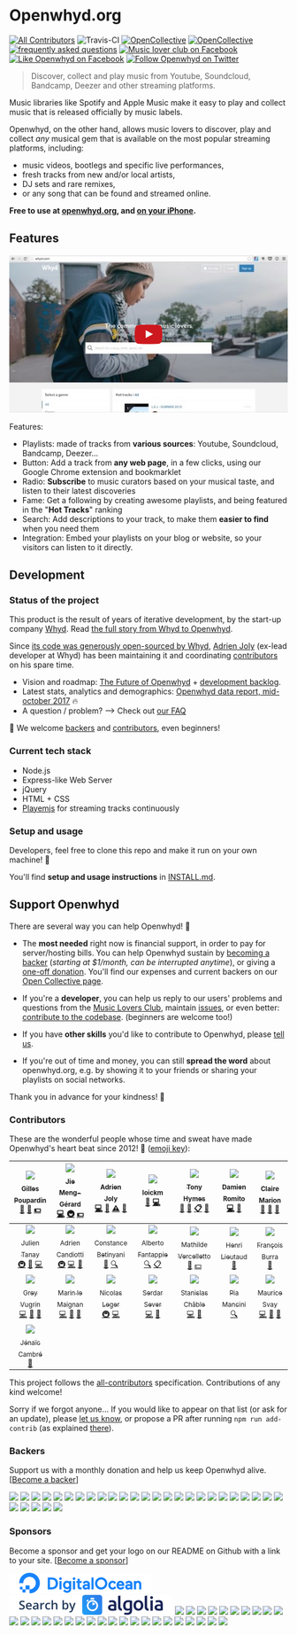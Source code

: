 # Openwhyd.org
[![All Contributors](https://img.shields.io/badge/all_contributors-22-orange.svg?style=flat-square)](#contributors) ![Travis-CI](https://travis-ci.org/openwhyd/openwhyd.svg?branch=master) [![OpenCollective](https://opencollective.com/openwhyd/backers/badge.svg)](#backers) [![OpenCollective](https://opencollective.com/openwhyd/sponsors/badge.svg)](#sponsors) [![frequently asked questions](https://img.shields.io/badge/help-FAQ-orange.svg)](https://github.com/openwhyd/openwhyd/blob/master/docs/FAQ.md) [![Music lover club on Facebook](https://img.shields.io/badge/chat-music%20lover%20club-blue.svg)](https://facebook.com/groups/openwhyd/) [![Like Openwhyd on Facebook](https://img.shields.io/badge/%F0%9F%91%8D-facebook-blue.svg)](https://facebook.com/openwhyd/) [![Follow Openwhyd on Twitter](https://img.shields.io/twitter/follow/open_whyd.svg?style=social&label=Follow)](https://twitter.com/open_whyd)

> Discover, collect and play music from Youtube, Soundcloud, Bandcamp, Deezer and other streaming platforms.

Music libraries like Spotify and Apple Music make it easy to play and collect music that is released officially by music labels.

Openwhyd, on the other hand, allows music lovers to discover, play and collect *any* musical gem that is available on the most popular streaming platforms, including:

- music videos, bootlegs and specific live performances,
- fresh tracks from new and/or local artists,
- DJ sets and rare remixes,
- or any song that can be found and streamed online.

**Free to use at [openwhyd.org](https://openwhyd.org), and [on your iPhone](https://openwhyd.org/iphone).**

## Features

[![Whyd Music Demo Video](./docs/openwhyd-demo-thumb.png)](https://www.youtube.com/watch?v=aZT8VlTV1YY "Whyd Music Demo Video")

Features:

- Playlists: made of tracks from **various sources**: Youtube, Soundcloud, Bandcamp, Deezer...
- Button: Add a track from **any web page**, in a few clicks, using our Google Chrome extension and bookmarklet
- Radio: **Subscribe** to music curators based on your musical taste, and listen to their latest discoveries
- Fame: Get a following by creating awesome playlists, and being featured in the "**Hot Tracks**" ranking
- Search: Add descriptions to your track, to make them **easier to find** when you need them
- Integration: Embed your playlists on your blog or website, so your visitors can listen to it directly.

## Development

### Status of the project

This product is the result of years of iterative development, by the start-up company [Whyd](https://whyd.com). Read [the full story from Whyd to Openwhyd](https://medium.com/openwhyd/music-amongst-other-topics-a4f41657d6d).

Since [its code was generously open-sourced by Whyd](http://eprnews.com/whyd-the-music-streaming-social-network-becomes-openwhyd-and-gives-keys-to-the-community-18067/), [Adrien Joly](https://github.com/adrienjoly) (ex-lead developer at Whyd) has been maintaining it and coordinating [contributors](https://github.com/openwhyd/openwhyd/network/members) on his spare time.

- Vision and roadmap: [The Future of Openwhyd](https://medium.com/openwhyd/the-future-of-openwhyd-9a39e0839ac3) + [development backlog](https://github.com/openwhyd/openwhyd/projects/1).
- Latest stats, analytics and demographics: [Openwhyd data report, mid-october 2017](https://infograph.venngage.com/publish/c74df49b-2d2f-48bc-b9cb-5bc1f5908c37) 🔥
- A question / problem? --> Check out [our FAQ](https://github.com/openwhyd/openwhyd/blob/master/docs/FAQ.md)

🤗 We welcome [backers](#support-openwhyd) and [contributors](#contributors), even beginners!

### Current tech stack

- Node.js
- Express-like Web Server
- jQuery
- HTML + CSS
- [Playemjs](https://github.com/adrienjoly/playemjs) for streaming tracks continuously

### Setup and usage

Developers, feel free to clone this repo and make it run on your own machine! 💪

You'll find **setup and usage instructions** in [INSTALL.md](INSTALL.md).

## Support Openwhyd

There are several way you can help Openwhyd! 💓

- The **most needed** right now is financial support, in order to pay for server/hosting bills. You can help Openwhyd sustain by [becoming a backer](https://opencollective.com/openwhyd/order/313) (*starting at $1/month, can be interrupted anytime*), or giving a [one-off donation](https://opencollective.com/openwhyd/donate). You'll find our expenses and current backers on our [Open Collective page](https://opencollective.com/openwhyd).

- If you're a **developer**, you can help us reply to our users' problems and questions from the [Music Lovers Club](https://www.facebook.com/groups/openwhyd/), maintain [issues](https://github.com/openwhyd/openwhyd/issues), or even better: [contribute to the codebase](https://github.com/openwhyd/openwhyd/blob/master/docs/FAQ.md#id-love-to-contribute-to-openwhyd-how-can-i-help). (beginners are welcome too!)

- If you have **other skills** you'd like to contribute to Openwhyd, please [tell us](https://github.com/openwhyd/openwhyd/issues/new?title=Hi,+I+want+to+help!).

- If you're out of time and money, you can still **spread the word** about openwhyd.org, e.g. by showing it to your friends or sharing your playlists on social networks.

Thank you in advance for your kindness! 🤗

### Contributors

These are the wonderful people whose time and sweat have made Openwhyd's heart beat since 2012! 💓 ([emoji key](https://github.com/kentcdodds/all-contributors#emoji-key)):

<!-- ALL-CONTRIBUTORS-LIST:START - Do not remove or modify this section -->
| [<img src="https://d1qb2nb5cznatu.cloudfront.net/users/56004-large?1405472476" width="98px;"/><br /><sub>Gilles Poupardin</sub>](https://twitter.com/gillespoupardin)<br />[📢](#talk-undefined "Talks") [🤔](#ideas-undefined "Ideas, Planning, & Feedback") [💵](#financial-undefined "Financial") | [<img src="https://avatars0.githubusercontent.com/u/764618?v=4" width="98px;"/><br /><sub>Jie Meng-Gérard</sub>](https://github.com/jiem)<br />[💻](https://github.com/openwhyd/openwhyd/commits?author=jiem "Code") [🚇](#infra-jiem "Infrastructure (Hosting, Build-Tools, etc)") [💵](#financial-jiem "Financial") | [<img src="https://avatars3.githubusercontent.com/u/531781?v=4" width="98px;"/><br /><sub>Adrien Joly</sub>](https://adrienjoly.com/now)<br />[💻](https://github.com/openwhyd/openwhyd/commits?author=adrienjoly "Code") [📖](https://github.com/openwhyd/openwhyd/commits?author=adrienjoly "Documentation") [⚠️](https://github.com/openwhyd/openwhyd/commits?author=adrienjoly "Tests") [💬](#question-adrienjoly "Answering Questions") | [<img src="https://avatars3.githubusercontent.com/u/910269?v=4" width="98px;"/><br /><sub>loickm</sub>](https://github.com/loickm)<br />[🎨](#design-loickm "Design") [💻](https://github.com/openwhyd/openwhyd/commits?author=loickm "Code") | [<img src="https://pbs.twimg.com/profile_images/708991890046246912/TrUSqpzo_400x400.jpg" width="98px;"/><br /><sub>Tony Hymes</sub>](https://twitter.com/tonyhymes)<br />[📢](#talk-undefined "Talks") [📝](#blog-undefined "Blogposts") [📋](#eventOrganizing-undefined "Event Organizing") [💬](#question-undefined "Answering Questions") | [<img src="https://avatars1.githubusercontent.com/u/603808?v=4" width="98px;"/><br /><sub>Damien Romito</sub>](http://www.choses.fr)<br />[💻](https://github.com/openwhyd/openwhyd/commits?author=damienromito "Code") [🔌](#plugin-damienromito "Plugin/utility libraries") | [<img src="https://s-media-cache-ak0.pinimg.com/avatars/alifecurated_1455886409_280.jpg" width="98px;"/><br /><sub>Claire Marion</sub>](https://github.com/cmdcmdcmd)<br />[🎨](#design-cmdcmdcmd "Design") [📝](#blog-cmdcmdcmd "Blogposts") [🤔](#ideas-cmdcmdcmd "Ideas, Planning, & Feedback") |
| :---: | :---: | :---: | :---: | :---: | :---: | :---: |
| [<img src="https://avatars1.githubusercontent.com/u/1169844?v=4" width="98px;"/><br /><sub>Julien Tanay</sub>](http://julientanay.com)<br />[🚇](#infra-Djiit "Infrastructure (Hosting, Build-Tools, etc)") [🔧](#tool-Djiit "Tools") [💻](https://github.com/openwhyd/openwhyd/commits?author=Djiit "Code") | [<img src="https://avatars0.githubusercontent.com/u/243268?v=4" width="98px;"/><br /><sub>Adrien Candiotti</sub>](https://github.com/SkinyMonkey)<br />[🚇](#infra-SkinyMonkey "Infrastructure (Hosting, Build-Tools, etc)") [💻](https://github.com/openwhyd/openwhyd/commits?author=SkinyMonkey "Code") [🤔](#ideas-SkinyMonkey "Ideas, Planning, & Feedback") | [<img src="https://media.licdn.com/media/p/3/000/272/357/1d22cf8.jpg" width="98px;"/><br /><sub>Constance Betinyani</sub>](https://www.linkedin.com/in/constance-betinyani-30b8b95a/)<br />[📝](#blog-undefined "Blogposts") [🔍](#fundingFinding-undefined "Funding Finding") | [<img src="https://d1qb2nb5cznatu.cloudfront.net/users/28089-large?1489180378" width="98px;"/><br /><sub>Alberto Fantappie</sub>](https://angel.co/alberto-fantappie)<br />[🔍](#fundingFinding-undefined "Funding Finding") [📋](#eventOrganizing-undefined "Event Organizing") | [<img src="https://media.licdn.com/media/AAEAAQAAAAAAAAe9AAAAJDBjMTM3ZjI2LTkyM2MtNGFiMS04ZDJhLTVkYmYxMjdhNWFiZA.jpg" width="98px;"/><br /><sub>Mathilde Vercelletto</sub>](https://www.linkedin.com/in/mathildevercelletto/)<br />[📖](https://github.com/openwhyd/openwhyd/commits?author= "Documentation") [💵](#financial-undefined "Financial") | [<img src="https://media.licdn.com/media/p/2/005/05c/069/29be303.jpg" width="98px;"/><br /><sub>Henri Lieutaud</sub>](https://github.com/ElBurritoPodrido)<br />[🤔](#ideas-ElBurritoPodrido "Ideas, Planning, & Feedback") | [<img src="https://avatars3.githubusercontent.com/u/8008820?v=4" width="98px;"/><br /><sub>François Burra</sub>](https://github.com/FrancoisBurra)<br />[🤔](#ideas-FrancoisBurra "Ideas, Planning, & Feedback") |
| [<img src="https://avatars0.githubusercontent.com/u/3294460?v=4" width="98px;"/><br /><sub>Grey Vugrin</sub>](http://greyvugrin@github.io)<br />[💻](https://github.com/openwhyd/openwhyd/commits?author=greyvugrin "Code") [🐛](https://github.com/openwhyd/openwhyd/issues?q=author%3Agreyvugrin "Bug reports") [🔧](#tool-greyvugrin "Tools") | [<img src="https://avatars3.githubusercontent.com/u/5300654?v=4" width="98px;"/><br /><sub>Marin le Maignan</sub>](https://github.com/Marinlemaignan)<br />[💻](https://github.com/openwhyd/openwhyd/commits?author=Marinlemaignan "Code") [🐛](https://github.com/openwhyd/openwhyd/issues?q=author%3AMarinlemaignan "Bug reports") [🤔](#ideas-Marinlemaignan "Ideas, Planning, & Feedback") | [<img src="https://pbs.twimg.com/profile_images/760481572923531264/4th1HNIe.jpg" width="98px;"/><br /><sub>Nicolas Leger</sub>](https://github.com/nicolasleger)<br />[🚇](#infra-nicolasleger "Infrastructure (Hosting, Build-Tools, etc)") [💻](https://github.com/openwhyd/openwhyd/commits?author=nicolasleger "Code") | [<img src="https://avatars2.githubusercontent.com/u/1911478?v=4" width="98px;"/><br /><sub>Serdar Sever</sub>](https://znk.github.io)<br />[💻](https://github.com/openwhyd/openwhyd/commits?author=znk "Code") [🐛](https://github.com/openwhyd/openwhyd/issues?q=author%3Aznk "Bug reports") | [<img src="https://avatars2.githubusercontent.com/u/19236802?v=4" width="98px;"/><br /><sub>Stanislas Châble</sub>](https://www.linkedin.com/in/stanislas-chable/)<br />[💻](https://github.com/openwhyd/openwhyd/commits?author=Selbahc "Code") [🐛](https://github.com/openwhyd/openwhyd/issues?q=author%3ASelbahc "Bug reports") | [<img src="https://avatars2.githubusercontent.com/u/3671070?v=4" width="98px;"/><br /><sub>Pia Mancini</sub>](http://piamancini.com)<br />[🔍](#fundingFinding-piamancini "Funding Finding") | [<img src="https://avatars2.githubusercontent.com/u/265349?v=4" width="98px;"/><br /><sub>Maurice Svay</sub>](http://svay.com/)<br />[💻](https://github.com/openwhyd/openwhyd/commits?author=mauricesvay "Code") [🐛](https://github.com/openwhyd/openwhyd/issues?q=author%3Amauricesvay "Bug reports") [🎨](#design-mauricesvay "Design") |
| [<img src="https://avatars3.githubusercontent.com/u/526294?v=4" width="98px;"/><br /><sub>Jénaïc Cambré</sub>](http://www.kadiks.net)<br />[💬](#question-kadiks "Answering Questions") |
<!-- ALL-CONTRIBUTORS-LIST:END -->

This project follows the [all-contributors](https://github.com/kentcdodds/all-contributors) specification. Contributions of any kind welcome!

Sorry if we forgot anyone... If you would like to appear on that list (or ask for an update), please [let us know](https://github.com/openwhyd/openwhyd/issues/new?title=Please+add+me+as+a+contributor), or propose a PR after running `npm run add-contrib` (as explained [there](https://www.npmjs.com/package/all-contributors-cli)).

### Backers

Support us with a monthly donation and help us keep Openwhyd alive. [[Become a backer](https://opencollective.com/openwhyd#backer)]

<a href="https://opencollective.com/openwhyd/backer/0/website" target="_blank"><img src="https://opencollective.com/openwhyd/backer/0/avatar.svg"></a>
<a href="https://opencollective.com/openwhyd/backer/1/website" target="_blank"><img src="https://opencollective.com/openwhyd/backer/1/avatar.svg"></a>
<a href="https://opencollective.com/openwhyd/backer/2/website" target="_blank"><img src="https://opencollective.com/openwhyd/backer/2/avatar.svg"></a>
<a href="https://opencollective.com/openwhyd/backer/3/website" target="_blank"><img src="https://opencollective.com/openwhyd/backer/3/avatar.svg"></a>
<a href="https://opencollective.com/openwhyd/backer/4/website" target="_blank"><img src="https://opencollective.com/openwhyd/backer/4/avatar.svg"></a>
<a href="https://opencollective.com/openwhyd/backer/5/website" target="_blank"><img src="https://opencollective.com/openwhyd/backer/5/avatar.svg"></a>
<a href="https://opencollective.com/openwhyd/backer/6/website" target="_blank"><img src="https://opencollective.com/openwhyd/backer/6/avatar.svg"></a>
<a href="https://opencollective.com/openwhyd/backer/7/website" target="_blank"><img src="https://opencollective.com/openwhyd/backer/7/avatar.svg"></a>
<a href="https://opencollective.com/openwhyd/backer/8/website" target="_blank"><img src="https://opencollective.com/openwhyd/backer/8/avatar.svg"></a>
<a href="https://opencollective.com/openwhyd/backer/9/website" target="_blank"><img src="https://opencollective.com/openwhyd/backer/9/avatar.svg"></a>
<a href="https://opencollective.com/openwhyd/backer/10/website" target="_blank"><img src="https://opencollective.com/openwhyd/backer/10/avatar.svg"></a>
<a href="https://opencollective.com/openwhyd/backer/11/website" target="_blank"><img src="https://opencollective.com/openwhyd/backer/11/avatar.svg"></a>
<a href="https://opencollective.com/openwhyd/backer/12/website" target="_blank"><img src="https://opencollective.com/openwhyd/backer/12/avatar.svg"></a>
<a href="https://opencollective.com/openwhyd/backer/13/website" target="_blank"><img src="https://opencollective.com/openwhyd/backer/13/avatar.svg"></a>
<a href="https://opencollective.com/openwhyd/backer/14/website" target="_blank"><img src="https://opencollective.com/openwhyd/backer/14/avatar.svg"></a>
<a href="https://opencollective.com/openwhyd/backer/15/website" target="_blank"><img src="https://opencollective.com/openwhyd/backer/15/avatar.svg"></a>
<a href="https://opencollective.com/openwhyd/backer/16/website" target="_blank"><img src="https://opencollective.com/openwhyd/backer/16/avatar.svg"></a>
<a href="https://opencollective.com/openwhyd/backer/17/website" target="_blank"><img src="https://opencollective.com/openwhyd/backer/17/avatar.svg"></a>
<a href="https://opencollective.com/openwhyd/backer/18/website" target="_blank"><img src="https://opencollective.com/openwhyd/backer/18/avatar.svg"></a>
<a href="https://opencollective.com/openwhyd/backer/19/website" target="_blank"><img src="https://opencollective.com/openwhyd/backer/19/avatar.svg"></a>
<a href="https://opencollective.com/openwhyd/backer/20/website" target="_blank"><img src="https://opencollective.com/openwhyd/backer/20/avatar.svg"></a>
<a href="https://opencollective.com/openwhyd/backer/21/website" target="_blank"><img src="https://opencollective.com/openwhyd/backer/21/avatar.svg"></a>
<a href="https://opencollective.com/openwhyd/backer/22/website" target="_blank"><img src="https://opencollective.com/openwhyd/backer/22/avatar.svg"></a>
<a href="https://opencollective.com/openwhyd/backer/23/website" target="_blank"><img src="https://opencollective.com/openwhyd/backer/23/avatar.svg"></a>
<a href="https://opencollective.com/openwhyd/backer/24/website" target="_blank"><img src="https://opencollective.com/openwhyd/backer/24/avatar.svg"></a>
<a href="https://opencollective.com/openwhyd/backer/25/website" target="_blank"><img src="https://opencollective.com/openwhyd/backer/25/avatar.svg"></a>
<a href="https://opencollective.com/openwhyd/backer/26/website" target="_blank"><img src="https://opencollective.com/openwhyd/backer/26/avatar.svg"></a>
<a href="https://opencollective.com/openwhyd/backer/27/website" target="_blank"><img src="https://opencollective.com/openwhyd/backer/27/avatar.svg"></a>
<a href="https://opencollective.com/openwhyd/backer/28/website" target="_blank"><img src="https://opencollective.com/openwhyd/backer/28/avatar.svg"></a>
<a href="https://opencollective.com/openwhyd/backer/29/website" target="_blank"><img src="https://opencollective.com/openwhyd/backer/29/avatar.svg"></a>

### Sponsors
Become a sponsor and get your logo on our README on Github with a link to your site. [[Become a sponsor](https://opencollective.com/openwhyd#sponsor)]

<a href="https://www.digitalocean.com/" target="_blank"><img alt="DigitalOcean has kindly offered us one year worth of hosting, to help us maintain our open-source development effort" src="docs/img/sponsor-digitalocean.png"></a>
<a href="https://www.algolia.com/" target="_blank"><img alt="Algolia has been kindly providing our users with blazing-fast track search for years" src="docs/img/sponsor-algolia.png"></a>
<a href="https://opencollective.com/openwhyd/sponsor/0/website" target="_blank"><img src="https://opencollective.com/openwhyd/sponsor/0/avatar.svg"></a>
<a href="https://opencollective.com/openwhyd/sponsor/1/website" target="_blank"><img src="https://opencollective.com/openwhyd/sponsor/1/avatar.svg"></a>
<a href="https://opencollective.com/openwhyd/sponsor/2/website" target="_blank"><img src="https://opencollective.com/openwhyd/sponsor/2/avatar.svg"></a>
<a href="https://opencollective.com/openwhyd/sponsor/3/website" target="_blank"><img src="https://opencollective.com/openwhyd/sponsor/3/avatar.svg"></a>
<a href="https://opencollective.com/openwhyd/sponsor/4/website" target="_blank"><img src="https://opencollective.com/openwhyd/sponsor/4/avatar.svg"></a>
<a href="https://opencollective.com/openwhyd/sponsor/5/website" target="_blank"><img src="https://opencollective.com/openwhyd/sponsor/5/avatar.svg"></a>
<a href="https://opencollective.com/openwhyd/sponsor/6/website" target="_blank"><img src="https://opencollective.com/openwhyd/sponsor/6/avatar.svg"></a>
<a href="https://opencollective.com/openwhyd/sponsor/7/website" target="_blank"><img src="https://opencollective.com/openwhyd/sponsor/7/avatar.svg"></a>
<a href="https://opencollective.com/openwhyd/sponsor/8/website" target="_blank"><img src="https://opencollective.com/openwhyd/sponsor/8/avatar.svg"></a>
<a href="https://opencollective.com/openwhyd/sponsor/9/website" target="_blank"><img src="https://opencollective.com/openwhyd/sponsor/9/avatar.svg"></a>
<a href="https://opencollective.com/openwhyd/sponsor/10/website" target="_blank"><img src="https://opencollective.com/openwhyd/sponsor/10/avatar.svg"></a>
<a href="https://opencollective.com/openwhyd/sponsor/11/website" target="_blank"><img src="https://opencollective.com/openwhyd/sponsor/11/avatar.svg"></a>
<a href="https://opencollective.com/openwhyd/sponsor/12/website" target="_blank"><img src="https://opencollective.com/openwhyd/sponsor/12/avatar.svg"></a>
<a href="https://opencollective.com/openwhyd/sponsor/13/website" target="_blank"><img src="https://opencollective.com/openwhyd/sponsor/13/avatar.svg"></a>
<a href="https://opencollective.com/openwhyd/sponsor/14/website" target="_blank"><img src="https://opencollective.com/openwhyd/sponsor/14/avatar.svg"></a>
<a href="https://opencollective.com/openwhyd/sponsor/15/website" target="_blank"><img src="https://opencollective.com/openwhyd/sponsor/15/avatar.svg"></a>
<a href="https://opencollective.com/openwhyd/sponsor/16/website" target="_blank"><img src="https://opencollective.com/openwhyd/sponsor/16/avatar.svg"></a>
<a href="https://opencollective.com/openwhyd/sponsor/17/website" target="_blank"><img src="https://opencollective.com/openwhyd/sponsor/17/avatar.svg"></a>
<a href="https://opencollective.com/openwhyd/sponsor/18/website" target="_blank"><img src="https://opencollective.com/openwhyd/sponsor/18/avatar.svg"></a>
<a href="https://opencollective.com/openwhyd/sponsor/19/website" target="_blank"><img src="https://opencollective.com/openwhyd/sponsor/19/avatar.svg"></a>
<a href="https://opencollective.com/openwhyd/sponsor/20/website" target="_blank"><img src="https://opencollective.com/openwhyd/sponsor/20/avatar.svg"></a>
<a href="https://opencollective.com/openwhyd/sponsor/21/website" target="_blank"><img src="https://opencollective.com/openwhyd/sponsor/21/avatar.svg"></a>
<a href="https://opencollective.com/openwhyd/sponsor/22/website" target="_blank"><img src="https://opencollective.com/openwhyd/sponsor/22/avatar.svg"></a>
<a href="https://opencollective.com/openwhyd/sponsor/23/website" target="_blank"><img src="https://opencollective.com/openwhyd/sponsor/23/avatar.svg"></a>
<a href="https://opencollective.com/openwhyd/sponsor/24/website" target="_blank"><img src="https://opencollective.com/openwhyd/sponsor/24/avatar.svg"></a>
<a href="https://opencollective.com/openwhyd/sponsor/25/website" target="_blank"><img src="https://opencollective.com/openwhyd/sponsor/25/avatar.svg"></a>
<a href="https://opencollective.com/openwhyd/sponsor/26/website" target="_blank"><img src="https://opencollective.com/openwhyd/sponsor/26/avatar.svg"></a>
<a href="https://opencollective.com/openwhyd/sponsor/27/website" target="_blank"><img src="https://opencollective.com/openwhyd/sponsor/27/avatar.svg"></a>
<a href="https://opencollective.com/openwhyd/sponsor/28/website" target="_blank"><img src="https://opencollective.com/openwhyd/sponsor/28/avatar.svg"></a>
<a href="https://opencollective.com/openwhyd/sponsor/29/website" target="_blank"><img src="https://opencollective.com/openwhyd/sponsor/29/avatar.svg"></a>
